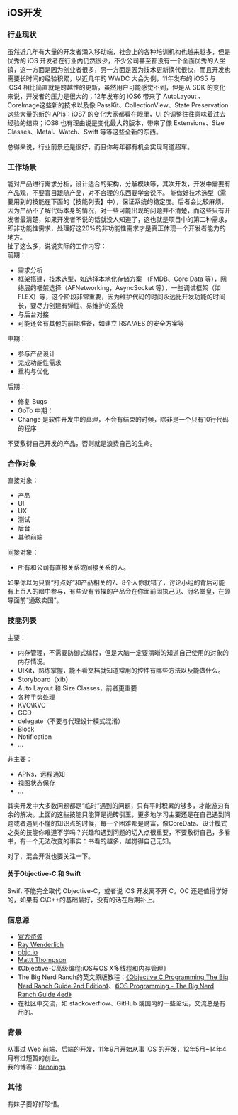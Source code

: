 ## iOS开发

### 行业现状
虽然近几年有大量的开发者涌入移动端，社会上的各种培训机构也越来越多，但是优秀的 iOS 开发者在行业内仍然很少，不少公司甚至都没有一个全面优秀的人坐镇，这一方面是因为创业者很多，另一方面是因为技术更新换代很快，而且开发也需要长时间的经验积累，以近几年的 WWDC 大会为例，11年发布的 iOS5 与 iOS4 相比简直就是跨越性的更新，虽然用户可能感觉不到，但是从 SDK  的变化来说，开发者的压力是很大的；12年发布的 iOS6 带来了 AutoLayout 、CoreImage这些新的技术以及像 PassKit、CollectionView、State Preservation 这些大量的新的 APIs；iOS7 的变化大家都看在眼里，UI 的调整往往意味着过去经验的结束；iOS8 也有理由说是变化最大的版本，带来了像 Extensions、Size Classes、Metal、Watch、Swift 等等这些全新的东西。  

总得来说，行业前景还是很好，而且你每年都有机会实现弯道超车。

### 工作场景
能对产品进行需求分析，设计适合的架构，分解模块等，其次开发，开发中需要有产品观，不要盲目跟随产品，对不合理的东西要学会说不。
能做好技术选型（需要用到的技能在下面的【技能列表】中），保证系统的稳定度。后者会比较麻烦，因为产品不了解代码本身的情况，对一些可能出现的问题并不清楚，而这些只有开发者最清楚，如果开发者不说的话就没人知道了，这也就是项目中的第二种需求，即非功能性需求，处理好这20%的非功能性需求才是真正体现一个开发者能力的地方。  
扯了这么多，说说实际的工作内容：  
前期：
* 需求分析
* 框架搭建，技术选型，如选择本地化存储方案 （FMDB、Core Data 等），网络层的框架选择（AFNetworking，AsyncSocket 等），一些调试框架（如 FLEX）等，这个阶段非常重要，因为维护代码的时间永远比开发功能的时间长，要尽力创建有弹性、易维护的系统
* 与后台对接
* 可能还会有其他的前期准备，如建立 RSA/AES 的安全方案等

中期：
* 参与产品设计
* 完成功能性需求
* 重构与优化

后期：
* 修复 Bugs
* GoTo 中期：
* Change 是软件开发中的真理，不会有结束的时候，除非是一个只有10行代码的程序

不要敷衍自己开发的产品，否则就是浪费自己的生命。

### 合作对象
直接对象：
* 产品
* UI
* UX
* 测试
* 后台
* 其他前端

间接对象：
* 所有和公司有直接关系或间接关系的人。

如果你以为只管“打点好”和产品相关的7、8个人你就错了，讨论小组的背后可能有上百人的暗中参与，有些没有节操的产品会在你面前固执己见、冠名堂皇，在领导面前“通敌卖国”。

### 技能列表
主要：
* 内存管理，不需要防御式编程，但是大脑一定要清晰的知道自己使用的对象的内存情况。
* UIKit，熟练掌握，能不看文档就知道常用的控件有哪些方法以及能做什么。
* Storyboard（xib）
* Auto Layout 和 Size Classes，前者更重要
* 各种手势处理
* KVO\KVC
* GCD
* delegate（不要与代理设计模式混淆）
* Block
* Notification
* ...

非主要：
* APNs，远程通知
* 视图状态保存
* ...

其实开发中大多数问题都是“临时”遇到的问题，只有平时积累的够多，才能游刃有余的解决。上面的这些技能只能算是抛砖引玉，更多地学习主要还是在自己遇到问题或者遇到不懂的知识点的时候，每一个困难都是财富，像CoreData、设计模式之类的技能你难道不学吗？兴趣和遇到问题的切入点很重要，不要敷衍自己，多看书，有一个无法改变的事实：书看的越多，越觉得自己无知。  
  
对了，混合开发也要关注一下。

#### 关于Objective-C 和 Swift
Swift 不能完全取代 Objective-C，或者说 iOS 开发离不开 C。OC 还是值得学好的，如果有 C\C++的基础最好，没有的话在后期补上。

### 信息源
* <a target="_blank" href="https://developer.apple.com/resources/">官方资源</a>
* <a target="_blank" href="http://www.raywenderlich.com">Ray Wenderlich</a>
* <a target="_blank" href="http://www.objc.io">objc.io</a>
* <a target="_blank" href="http://nshipster.com/nsoperation/">Mattt Thompson</a>
* 《Objective-C高级编程:iOS与OS X多线程和内存管理》
* The Big Nerd Ranch的英文原版教程：<a href="http://download.csdn.net/detail/zhangao0086/8531003" target="_blank">《Objective C Programming The Big Nerd Ranch Guide 2nd Edition》</a>、<a href="http://download.csdn.net/detail/zhangao0086/8531019" target="_blank">《iOS Programming - The Big Nerd Ranch Guide 4ed》</a>
* 在社区中交流，如 stackoverflow、GitHub 或国内的一些论坛，交流总是有用的。

### 背景
从事过 Web 前端、后端的开发，11年9月开始从事 iOS 的开发，12年5月~14年4月有过短暂的创业。  
我的博客：<a href="http://blog.csdn.net/zhangao0086" target="_blank">Bannings</a>

### 其他
有妹子要好好珍惜。